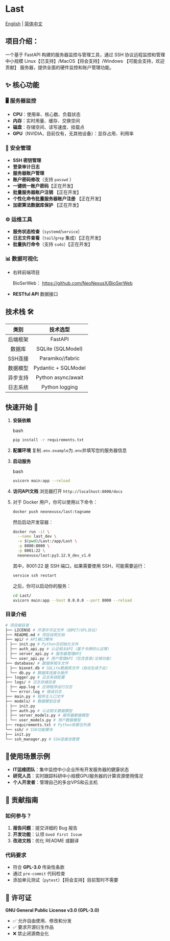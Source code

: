# Last

[English](README.md) | [简体中文](README.zh-CN.md)

## 项目介绍：

一个基于 FastAPI 构建的服务器监控与管理工具，通过 SSH 协议远程监控和管理中小规模 Linux【已支持】/MacOS【将会支持】/Windows 【可能会支持，欢迎贡献】 服务器，提供全面的硬件监控和账户管理功能。

## ✨ 核心功能

### 🖥️ **服务器监控**

- **CPU**：使用率、核心数、负载状态
- **内存**：实时用量、缓存、交换空间
- **磁盘**：存储空间、读写速度、挂载点
- **GPU**（NVIDIA，目前仅有，无其他设备）：显存占用、利用率

### 🔐 **安全管理**

- **SSH 密钥管理**
- **登录审计日志** 
- **服务器账户管理**
- **账户密码修改**（支持 `passwd` ）
- **一键统一账户密码**【正在开发】
- **批量服务器账户注销** 【正在开发】
- **个性化命令批量服务器账户注册** 【正在开发】
- **加密算法数据库保护** 【正在开发】

### ⚙️ **运维工具**

- **服务状态检查**（`systemd`/`service`）
- **日志文件查看**（`tail`/`grep` 集成）【正在开发】
- **批量执行命令**（支持 `sudo`）【正在开发】

### 📊 **数据可视化**

- 右转前端项目

  BioSerWeb： https://github.com/NeoNexusX/BioSerWeb 

- **RESTful API** 数据接口

## 技术栈 🛠️

|   类别   |      技术选型       |
| :------: | :-----------------: |
| 后端框架 |       FastAPI       |
|  数据库  |  SQLite (SQLModel)  |
| SSH连接  |  Paramiko//fabric   |
| 数据模型 | Pydantic + SQLModel |
| 异步支持 | Python async/await  |
| 日志系统 |   Python logging    |

## 快速开始 🚀

1. **安装依赖**

   bash

   ```bash
   pip install -r requirements.txt
   ```

2. **配置环境**
   复制`.env.example`为`.env`并填写您的服务器信息

3. **启动服务**

   bash

   ```bash
   uvicorn main:app --reload
   ```

4. **访问API文档**
   浏览器打开 `http://localhost:8000/docs`

5. 对于 Docker 用户，你可以使用以下命令：

   ```bash
   docker push neonexusx/last:tagname
   ```

   然后启动开发容器：

   ```bash
   docker run -it \
     --name last_dev \
     -v $(pwd)/Last:/app/Last \
     -p 8000:8000 \
     -p 8001:22 \
     neonexusx/last:py3.12.9_dev_v1.0
   ```

   其中，8001:22 是 SSH 端口，如果需要使用 SSH，可能需要运行：

   ```bash
   service ssh restart
   ```

   之后，你可以启动你的服务：

   ```bash
   cd Last/
   uvicorn main:app --host 0.0.0.0 --port 8000 --reload
   ```

### 目录介绍

```bash
# 项目根目录
├── LICENSE # 开源许可证文件（如MIT/GPL协议）
├── README.md # 项目说明文档
├── api/ # API接口模块
│ ├── init.py # Python包初始化文件
│ ├── auth_api.py # 认证相关API（基于令牌的认证等）
│ ├── server_api.py # 服务器管理API
│ └── user_api.py # 用户管理API（包含登录/注销功能）
├── database/ # 数据库相关文件
│ ├── bionet.db # SQLite数据库文件（自动生成于此）
│ └── db.py # 数据库连接与操作
├── logger.py # 日志系统配置
├── logs/ # 日志存储目录
│ ├── app.log # 应用程序运行日志
│ └── error.log # 错误日志
├── main.py # 程序主入口文件
├── models/ # 数据模型目录
│ ├── init.py
│ ├── auth.py # 认证相关数据模型
│ ├── server_models.py # 服务器数据模型
│ └── user_models.py # 用户数据模型
├── requirements.txt # Python依赖包列表
└── ssh/ # SSH功能模块
├── init.py
└── ssh_manager.py # SSH连接池管理
```

## 

##  🌟使用场景示例

- **IT运维团队**：集中监控中小企业所有开发服务器的健康状态
- **研究人员**：实时跟踪科研中小规模GPU服务器的计算资源使用情况
- **个人开发者**：管理自己的多台VPS和云主机

## 🤝 贡献指南

### 如何参与？

1. **报告问题**：提交详细的 Bug 报告
2. **开发功能**：认领 `Good First Issue`
3. **改进文档**：优化 README 或翻译

### 代码要求

- 符合 **GPL-3.0** 传染性条款
- 通过 `pre-commit` 代码检查
- 添加单元测试（`pytest`）【将会支持】目前暂时不需要

## 📜 许可证

**GNU General Public License v3.0 (GPL-3.0)**

- ✅ 允许自由使用、修改和分发
- ✅ 要求开源衍生作品
- ❌ 禁止闭源商业化
